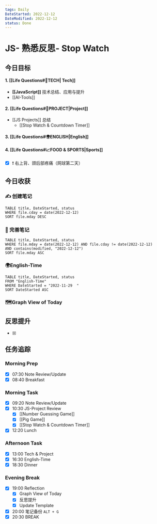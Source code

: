 ```yaml
---
tags: Daily
DateStarted: 2022-12-12
DateModified: 2022-12-12
status: Done
---
```


# JS- 熟悉反思- Stop Watch

## 今日目标

#### 1. [[Life Questions#🚀TECH| Tech]]

- **[[JavaScript]]** 技术总结、应用与提升
- [[AI-Tools]]

#### 2. [[Life Questions#🚀PROJECT|Project]]

- [[JS Projects]] 总结
  - [[Stop Watch & Countdown Timer]]

#### 3. [[Life Questions#🌍ENGLISH|English]]

#### 4. [[Life Questions#📈FOOD & SPORTS|Sports]]

- [x] ❗ 右上背、颈后部疼痛（网球第二天）

## 今日收获

### ✍️ 创建笔记

```dataview
TABLE title, DateStarted, status
WHERE file.cday = date(2022-12-12)
SORT file.mday DESC
```

### 📝 完善笔记

```dataview
TABLE title, DateStarted, status
WHERE file.mday = date(2022-12-12) AND file.cday != date(2022-12-12) AND contains(modified, "2022-12-12")
SORT file.mday ASC
```

### 🌍English-Time

```dataview
TABLE title, DateStarted, status
FROM "English-Time"
WHERE DateStarted = "2022-11-29  "
SORT DateStarted ASC
```

### 🗺️Graph View of Today

## 反思提升

- [x]

## 任务追踪

### Morning Prep

- [x] 07:30 Note Review/Update
- [x] 08:40 Breakfast

### Morning Task

- [x] 09:20 Note Review/Update
- [x] 10:30 JS-Project Review
  - [x] [[Number Guessing Game]]
  - [x] [[Pig Game]]
  - [x] [[Stop Watch & Countdown Timer]]
- [x] 12:20 Lunch

### Afternoon Task

- [x] 13:00 Tech & Project
- [x] 16:30 English-Time
- [x] 18:30 Dinner

### Evening Break

- [x] 19:00 Reflection
  - [x] Graph View of Today
  - [x] 反思提升
  - [x] Update Template
- [x] 20:00 笔记备份 `ALT + G`
- [x] 20:30 BREAK
